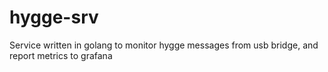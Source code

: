 # hygge-srv
Service written in golang to monitor hygge messages from usb bridge, and report metrics to grafana
